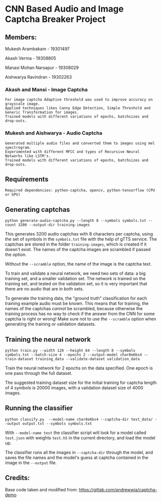 # CNN Based Audio and Image Captcha Breaker Project

## Members: 

Mukesh Arambakam - 19301497

Akash Verma - 19308805

Manasi Mohan Narsapur - 19308029

Aishwarya Ravindran - 19302263


### Akash and Mansi - Image Captcha

	For image captcha Adaptive threshold was used to improve accuracy on grayscale image.
	Applied techniques likes Canny Edge Detection, Simple Threshold and Generic Transformation for images.
	Trained models with different variations of epochs, batchsizes and drop-outs.
	
### Mukesh and Aishwarya - Audio Captcha

	Generated multiple audio files and converted them to images using mel spectrogram.
	Experimented with different MFCC and types of Recursive Neural Networks like LSTM's.
	Trained models with different variations of epochs, batchsizes and drop-outs.

## Requirements

	Required dependencies: python-captcha, opencv, python-tensorflow (CPU or GPU)


## Generating captchas

```
python generate-audio-captcha.py --length 8 --symbols symbols.txt --count 3200 --output-dir training-images
```

This generates 3200 audio captchas with 8 characters per captcha, using the
set of symbols in the `symbols.txt` file with the help of gTTS service. The captchas are stored in the folder
`training-images`, which is created if it doesn't exist. The names of the captcha images
are scrambled if passed the option.

Without the `--scramble` option, the name of the image is the captcha text.

To train and validate a neural network, we need two sets of data: a big
training set, and a smaller validation set. The network is trained on the
training set, and tested on the validation set, so it is very important that
there are no audio that are in both sets.

To generate the training data, the "ground truth" classification for each
training example audio must be known. This means that for training, the names
of the captchas *cannot* be scrambled, because otherwise the training process
has no way to check if the answer from the CNN for some captcha is right or
wrong! Make sure not to use the `--scramble` option when generating the
training or validation datasets.

## Training the neural network

```
python train.py --width 128 --height 64 --length 8 --symbols symbols.txt --batch-size 4 --epochs 2 --output-model char8e6bs4 --train-dataset training_data --validate-dataset validation_data
```

Train the neural network for 2 epochs on the data specified. One epoch is one
pass through the full dataset.

The suggested training dataset size for the initial training for captcha length of 4 symbols 
is 20000 images, with a validation dataset size of 4000 images.

## Running the classifier

```
python classify.py  --model-name char8e6bs4 --captcha-dir test_data/ --output output.txt --symbols symbols.txt
```

With `--model-name test` the classifier script will look for a model called
`test.json` with weights `test.h5` in the current directory, and load the model
up.

The classifier runs all the images in `--captcha-dir` through the model, and
saves the file names and the model's guess at captcha contained in the image in
the `--output` file.

## Credits:
Base code taken and modified from: https://gitlab.com/andrewwja/captcha-demo
